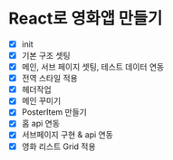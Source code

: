 # React로 영화앱 만들기

- [x] init
- [x] 기본 구조 셋팅
- [x] 메인, 서브 페이지 셋팅, 테스트 데이터 연동
- [x] 전역 스타일 적용
- [x] 헤더작업
- [x] 메인 꾸미기
- [x] PosterItem 만들기
- [x] 홈 api 연동
- [x] 서브페이지 구현 & api 연동
- [x] 영화 리스트 Grid 적용

